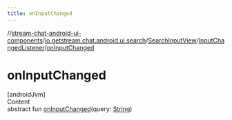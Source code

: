 ```yaml
---
title: onInputChanged
---
```

//[stream-chat-android-ui-components](../../../../index.md)/[io.getstream.chat.android.ui.search](../../index.md)/[SearchInputView](../index.md)/[InputChangedListener](index.md)/[onInputChanged](onInputChanged.md)



# onInputChanged  
[androidJvm]  
Content  
abstract fun [onInputChanged](onInputChanged.md)(query: [String](https://kotlinlang.org/api/latest/jvm/stdlib/kotlin/-string/index.html))  



